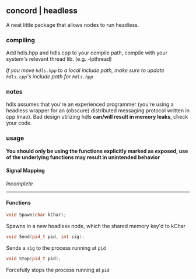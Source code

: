 ## concord | headless
A neat little package that allows nodes to run headless.

### compiling
Add hdls.hpp and hdls.cpp to your compile path, compile with your system's relevant thread lib. (e.g. -lpthread)

*If you move `hdls.hpp` to a local include path, make sure to update `hdls.cpp`'s include path for `hdls.hpp`*


### notes
hdls assumes that you're an experienced programmer (you're using a headless wrapper for an (obscure) distributed messaging protocol written in cpp lmao). Bad design utilizing hdls **can/will result in memory leaks**, check your code.

### usage
**You should only be using the functions explicitly marked as exposed, use of the underlying functions may result in unintended behavior**

#### Signal Mapping

*Incomplete*

---

#### Functions

```cpp
void Spawn(char kChar);
```
Spawns in a new headless node, which the shared memory key'd to kChar


```cpp
void Send(pid_t pid, int sig);
```
Sends a `sig` to the process running at `pid`

```cpp
void Stop(pid_t pid);
```
Forcefully stops the process running at `pid`
